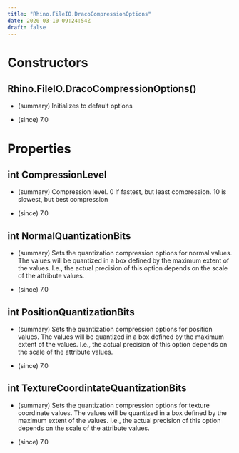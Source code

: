 ```yaml
---
title: "Rhino.FileIO.DracoCompressionOptions"
date: 2020-03-10 09:24:54Z
draft: false
---
```


# Constructors
## Rhino.FileIO.DracoCompressionOptions()
- (summary) 
      Initializes to default options
     
- (since) 7.0
# Properties
## int CompressionLevel
- (summary) 
     Compression level. 0 if fastest, but least compression. 10 is slowest, but best compression
     
- (since) 7.0
## int NormalQuantizationBits
- (summary) 
     Sets the quantization compression options for normal values. The
     values will be quantized in a box defined by the maximum extent
     of the values. I.e., the actual precision of this option depends
     on the scale of the attribute values.
     
- (since) 7.0
## int PositionQuantizationBits
- (summary) 
     Sets the quantization compression options for position values. The
     values will be quantized in a box defined by the maximum extent
     of the values. I.e., the actual precision of this option depends
     on the scale of the attribute values.
     
- (since) 7.0
## int TextureCoordintateQuantizationBits
- (summary) 
     Sets the quantization compression options for texture coordinate
     values. The values will be quantized in a box defined by the maximum
     extent of the values. I.e., the actual precision of this option depends
     on the scale of the attribute values.
     
- (since) 7.0
